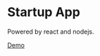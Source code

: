 # Startup App 
 
  Powered by react and nodejs.
  
  [Demo](https://tranquil-fjord-69173.herokuapp.com)
